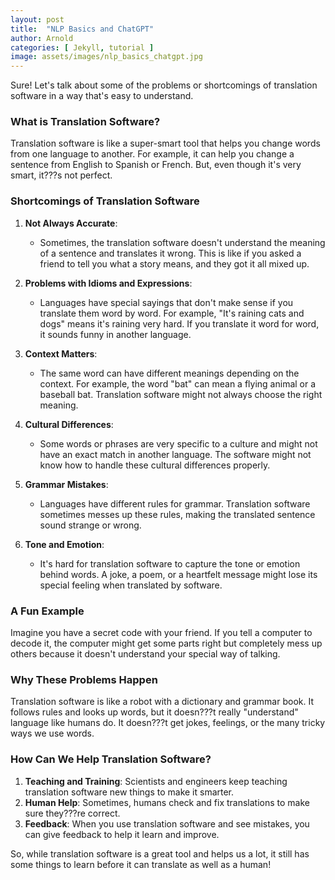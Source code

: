 ```yaml
---
layout: post
title:  "NLP Basics and ChatGPT"
author: Arnold
categories: [ Jekyll, tutorial ]
image: assets/images/nlp_basics_chatgpt.jpg
---
```



Sure! Let's talk about some of the problems or shortcomings of translation software in a way that's easy to understand.

### What is Translation Software?

Translation software is like a super-smart tool that helps you change words from one language to another. For example, it can help you change a sentence from English to Spanish or French. But, even though it's very smart, it???s not perfect.

### Shortcomings of Translation Software

1. **Not Always Accurate**:
   - Sometimes, the translation software doesn't understand the meaning of a sentence and translates it wrong. This is like if you asked a friend to tell you what a story means, and they got it all mixed up.

2. **Problems with Idioms and Expressions**:
   - Languages have special sayings that don't make sense if you translate them word by word. For example, "It's raining cats and dogs" means it's raining very hard. If you translate it word for word, it sounds funny in another language.

3. **Context Matters**:
   - The same word can have different meanings depending on the context. For example, the word "bat" can mean a flying animal or a baseball bat. Translation software might not always choose the right meaning.

4. **Cultural Differences**:
   - Some words or phrases are very specific to a culture and might not have an exact match in another language. The software might not know how to handle these cultural differences properly.

5. **Grammar Mistakes**:
   - Languages have different rules for grammar. Translation software sometimes messes up these rules, making the translated sentence sound strange or wrong.

6. **Tone and Emotion**:
   - It's hard for translation software to capture the tone or emotion behind words. A joke, a poem, or a heartfelt message might lose its special feeling when translated by software.

### A Fun Example

Imagine you have a secret code with your friend. If you tell a computer to decode it, the computer might get some parts right but completely mess up others because it doesn't understand your special way of talking.

### Why These Problems Happen

Translation software is like a robot with a dictionary and grammar book. It follows rules and looks up words, but it doesn???t really "understand" language like humans do. It doesn???t get jokes, feelings, or the many tricky ways we use words.

### How Can We Help Translation Software?

1. **Teaching and Training**: Scientists and engineers keep teaching translation software new things to make it smarter.
2. **Human Help**: Sometimes, humans check and fix translations to make sure they???re correct.
3. **Feedback**: When you use translation software and see mistakes, you can give feedback to help it learn and improve.

So, while translation software is a great tool and helps us a lot, it still has some things to learn before it can translate as well as a human!